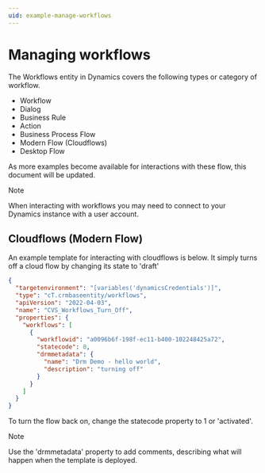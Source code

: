 ```yaml
---
uid: example-manage-workflows
---
```


# Managing workflows

The Workflows entity in Dynamics covers the following types or category of workflow.

- Workflow
- Dialog
- Business Rule
- Action
- Business Process Flow
- Modern Flow (Cloudflows)
- Desktop Flow

As more examples become available for interactions with these flow, this document will be updated.

>[!NOTE]
>When interacting with workflows you may need to connect to your Dynamics instance with a user account.

## Cloudflows (Modern Flow)

An example template for interacting with cloudflows is below.  It simply turns off a cloud flow by changing
its state to 'draft'

```json
{
  "targetenvironment": "[variables('dynamicsCredentials')]",
  "type": "cT.crmbaseentity/workflows",
  "apiVersion": "2022-04-03",
  "name": "CVS_Workflows_Turn_Off",
  "properties": {
    "workflows": [
      {
        "workflowid": "a0096b6f-198f-ec11-b400-102248425a72",
        "statecode": 0,
        "drmmetadata": {
          "name": "Drm Demo - hello world",
          "description": "turning off"
        }
      }
    ]
  }
}
```

To turn the flow back on, change the statecode property to 1 or 'activated'.

>[!NOTE]
> Use the 'drmmetadata' property to add comments, describing what will happen when the template is deployed.
